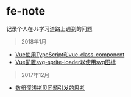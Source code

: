 # fe-note
记录个人在Js学习道路上遇到的问题

> 2018年1月
  - <a href="https://github.com/mvpzx/fe-note/issues/3">Vue使用TypeScript和vue-class-component</a>
  - <a href="https://github.com/mvpzx/fe-note/issues/2">Vue配置svg-sprite-loader以使用svg图标</a>
  
> 2017年12月

  - <a href="https://github.com/mvpzx/fe-note/issues/1">数组深浅拷贝问题引发的思考</a>

